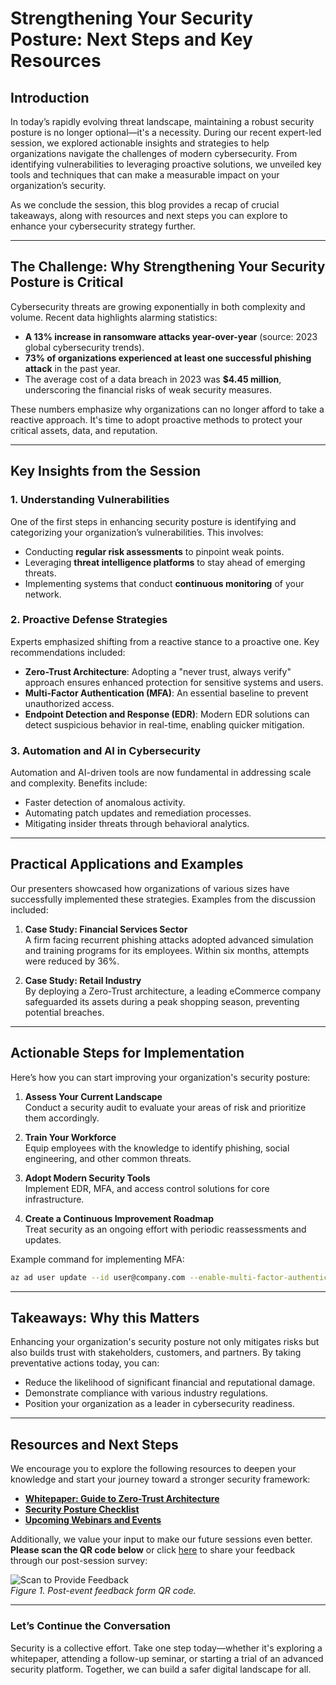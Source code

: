 # Strengthening Your Security Posture: Next Steps and Key Resources  

## Introduction  

In today’s rapidly evolving threat landscape, maintaining a robust security posture is no longer optional—it's a necessity. During our recent expert-led session, we explored actionable insights and strategies to help organizations navigate the challenges of modern cybersecurity. From identifying vulnerabilities to leveraging proactive solutions, we unveiled key tools and techniques that can make a measurable impact on your organization’s security.  

As we conclude the session, this blog provides a recap of crucial takeaways, along with resources and next steps you can explore to enhance your cybersecurity strategy further.  

---

## The Challenge: Why Strengthening Your Security Posture is Critical  

Cybersecurity threats are growing exponentially in both complexity and volume. Recent data highlights alarming statistics:  

- **A 13% increase in ransomware attacks year-over-year** (source: 2023 global cybersecurity trends).  
- **73% of organizations experienced at least one successful phishing attack** in the past year.  
- The average cost of a data breach in 2023 was **$4.45 million**, underscoring the financial risks of weak security measures.  

These numbers emphasize why organizations can no longer afford to take a reactive approach. It's time to adopt proactive methods to protect your critical assets, data, and reputation.  

---

## Key Insights from the Session  

### 1. **Understanding Vulnerabilities**  
One of the first steps in enhancing security posture is identifying and categorizing your organization’s vulnerabilities. This involves:  

- Conducting **regular risk assessments** to pinpoint weak points.  
- Leveraging **threat intelligence platforms** to stay ahead of emerging threats.  
- Implementing systems that conduct **continuous monitoring** of your network.  

### 2. **Proactive Defense Strategies**  

Experts emphasized shifting from a reactive stance to a proactive one. Key recommendations included:  

- **Zero-Trust Architecture**: Adopting a "never trust, always verify" approach ensures enhanced protection for sensitive systems and users.  
- **Multi-Factor Authentication (MFA)**: An essential baseline to prevent unauthorized access.  
- **Endpoint Detection and Response (EDR)**: Modern EDR solutions can detect suspicious behavior in real-time, enabling quicker mitigation.  

### 3. **Automation and AI in Cybersecurity**  

Automation and AI-driven tools are now fundamental in addressing scale and complexity. Benefits include:  
- Faster detection of anomalous activity.  
- Automating patch updates and remediation processes.  
- Mitigating insider threats through behavioral analytics.  

---

## Practical Applications and Examples  

Our presenters showcased how organizations of various sizes have successfully implemented these strategies. Examples from the discussion included:  

1. **Case Study: Financial Services Sector**  
   A firm facing recurrent phishing attacks adopted advanced simulation and training programs for its employees. Within six months, attempts were reduced by 36%.  

2. **Case Study: Retail Industry**  
   By deploying a Zero-Trust architecture, a leading eCommerce company safeguarded its assets during a peak shopping season, preventing potential breaches.  

---

## Actionable Steps for Implementation  

Here’s how you can start improving your organization's security posture:  

1. **Assess Your Current Landscape**  
   Conduct a security audit to evaluate your areas of risk and prioritize them accordingly.  

2. **Train Your Workforce**  
   Equip employees with the knowledge to identify phishing, social engineering, and other common threats.  

3. **Adopt Modern Security Tools**  
   Implement EDR, MFA, and access control solutions for core infrastructure.  

4. **Create a Continuous Improvement Roadmap**  
   Treat security as an ongoing effort with periodic reassessments and updates.  

Example command for implementing MFA:  
```bash  
az ad user update --id user@company.com --enable-multi-factor-authentication true  
```  

---

## Takeaways: Why this Matters  

Enhancing your organization's security posture not only mitigates risks but also builds trust with stakeholders, customers, and partners. By taking preventative actions today, you can:  
- Reduce the likelihood of significant financial and reputational damage.  
- Demonstrate compliance with various industry regulations.  
- Position your organization as a leader in cybersecurity readiness.  

---

## Resources and Next Steps  

We encourage you to explore the following resources to deepen your knowledge and start your journey toward a stronger security framework:  

- **[Whitepaper: Guide to Zero-Trust Architecture](#)**  
- **[Security Posture Checklist](#)**  
- **[Upcoming Webinars and Events](#)**  

Additionally, we value your input to make our future sessions even better. **Please scan the QR code below** or click [here](#) to share your feedback through our post-session survey:  

![Scan to Provide Feedback](image_url)  
*Figure 1. Post-event feedback form QR code.*  

---

### Let’s Continue the Conversation  

Security is a collective effort. Take one step today—whether it's exploring a whitepaper, attending a follow-up seminar, or starting a trial of an advanced security platform. Together, we can build a safer digital landscape for all.  
